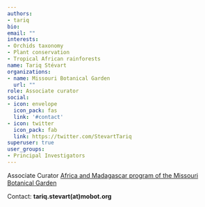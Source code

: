 ```yaml
---
authors:
- tariq
bio: 
email: ""
interests:
- Orchids taxonomy
- Plant conservation
- Tropical African rainforests
name: Tariq Stévart
organizations:
- name: Missouri Botanical Garden
  url: ""
role: Associate curator
social:
- icon: envelope
  icon_pack: fas
  link: '#contact'
- icon: twitter
  icon_pack: fab
  link: https://twitter.com/StevartTariq
superuser: true
user_groups:
- Principal Investigators
---
```


Associate Curator
[Africa and Madagascar program of the Missouri Botanical Garden](http://www.missouribotanicalgarden.org/plant-science/plant-science/africa.aspx)


Contact: **tariq.stevart(at)mobot.org**